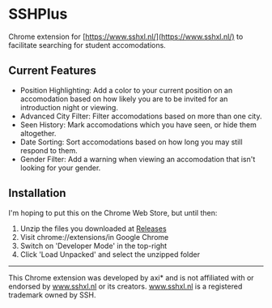 # SSHPlus
Chrome extension for [https://www.sshxl.nl/](https://www.sshxl.nl/) to facilitate searching for student accomodations.

## Current Features
- Position Highlighting: Add a color to your current position on an accomodation based on how likely you are to be invited for an introduction night or viewing.
- Advanced City Filter: Filter accomodations based on more than one city.
- Seen History: Mark accomodations which you have seen, or hide them altogether.
- Date Sorting: Sort accomodations based on how long you may still respond to them.
- Gender Filter: Add a warning when viewing an accomodation that isn't looking for your gender.

## Installation
I'm hoping to put this on the Chrome Web Store, but until then:
1. Unzip the files you downloaded at [Releases](https://github.com/AxiDragon/SSHPlus/releases)
2. Visit chrome://extensions/in Google Chrome
3. Switch on 'Developer Mode' in the top-right
4. Click 'Load Unpacked' and select the unzipped folder

---

This Chrome extension was developed by axi* and is not affiliated with or endorsed by www.sshxl.nl or its creators. www.sshxl.nl is a registered trademark owned by SSH.
